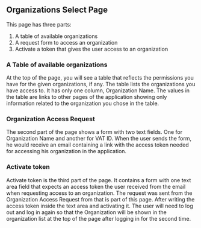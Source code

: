 ## Organizations Select Page


This page has three parts:
1. A table of available organizations
2. A request form to access an organization
3. Activate a token that gives the user access to an organization


### A Table of available organizations

At the top of the page, you will see a table that reflects the permissions you have for the given organizations, if any.
The table lists the organizations you have access to. It has only one column, Organization Name. The values in the table are links to other pages of the application showing only information related to the organization you chose in the table.

### Organization Access Request

The second part of the page shows a form with two text fields. One for Organization Name and another for VAT ID. When the user sends the form, he would receive an email containing a link with the access token needed for accessing his organization in the application.

### Activate token

Activate token is the third part of the page. It contains a form with one text area field that expects an access token the user received from the email when requesting access to an organization. The request was sent from the Organization Access Request from that is part of this page. After writing the access token inside the text area and activating it. The user will need to log out and log in again so that the Organization will be shown in the organization list at the top of the page after logging in for the second time. 
